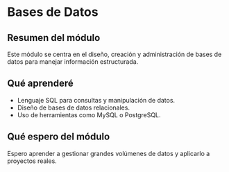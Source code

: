 # Bases de Datos

## Resumen del módulo
Este módulo se centra en el diseño, creación y administración de bases de datos para manejar información estructurada.

## Qué aprenderé
- Lenguaje SQL para consultas y manipulación de datos.
- Diseño de bases de datos relacionales.
- Uso de herramientas como MySQL o PostgreSQL.

## Qué espero del módulo
Espero aprender a gestionar grandes volúmenes de datos y aplicarlo a proyectos reales.
